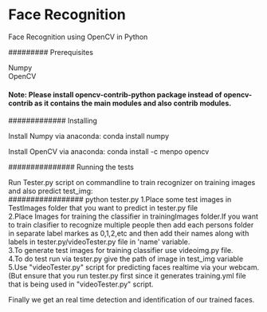 # Face Recognition

Face Recognition using OpenCV in Python


######### Prerequisites

Numpy</br>
OpenCV

#### Note: Please install opencv-contrib-python package instead of opencv-contrib as it contains the main modules and also contrib modules.

############# Installing

Install Numpy via anaconda:
conda install numpy

Install OpenCV via anaconda:
conda install -c menpo opencv


############### Running the tests

Run Tester.py script on commandline to train recognizer on training images and also predict test_img:<br>
################# python tester.py
1.Place some test images in TestImages folder that you want to predict  in tester.py file</br>
2.Place Images for training the classifier in trainingImages folder.If you want to train clasifier to recognize multiple people then add each persons folder in separate label markes as 0,1,2,etc and then add their names along with labels in tester.py/videoTester.py file in 'name' variable.</br>
3.To generate test images for training classifier use videoimg.py file.</br>
4.To do test run via tester.py give the path of image in test_img variable</br>
5.Use "videoTester.py" script for predicting faces realtime via your webcam.(But ensure that you run tester.py first since it generates training.yml file that is being used in "videoTester.py" script.


Finally  we get an real time detection and identification of our trained faces.
